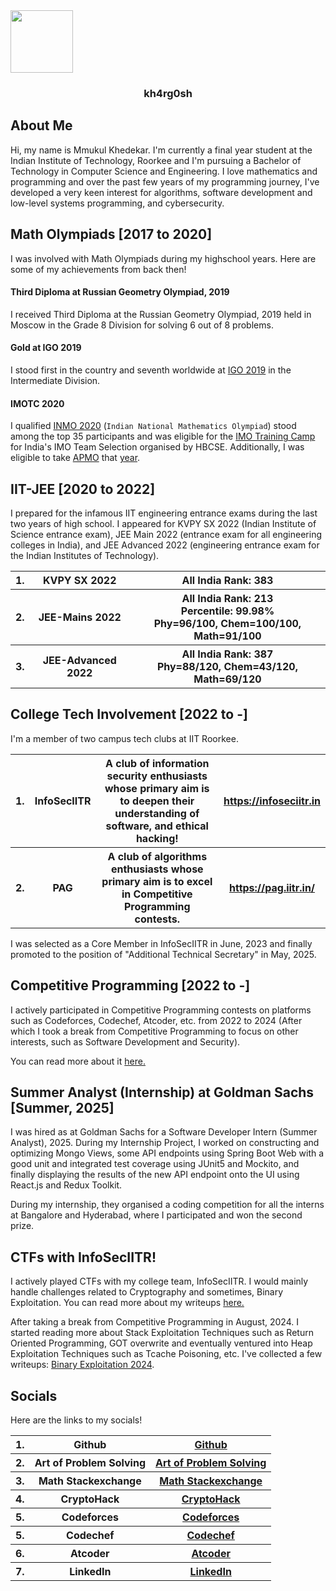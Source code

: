 <!-- ---
title: Hi there 👋
toc: false
--- -->
<img src="images/logo.jpg" align="center" width="100px"/>
<h3 style="text-align: center;">kh4rg0sh</h3>

## About Me
Hi, my name is Mmukul Khedekar. I'm currently a final year student at the Indian Institute of Technology, Roorkee and I'm pursuing a Bachelor of Technology in Computer Science and Engineering. I love mathematics and programming and over the past few years of my programming journey, I've developed a very keen interest for algorithms, software development and low-level systems programming, and cybersecurity. 

## Math Olympiads [2017 to 2020]
I was involved with Math Olympiads during my highschool years. Here are some of my achievements from back then!

#### Third Diploma at Russian Geometry Olympiad, 2019
I received Third Diploma at the Russian Geometry Olympiad, 2019 held in Moscow in the Grade 8 Division for solving 6 out of 8 problems.

#### Gold at IGO 2019
I stood first in the country and seventh worldwide at <a href="https://igo-official.com/?lang=en">IGO 2019</a> in the Intermediate Division.

#### IMOTC 2020
I qualified <a href="https://olympiads.hbcse.tifr.res.in/mathematical-olympiad/inmo/">INMO 2020</a> (`Indian National Mathematics Olympiad`) stood among the top 35 participants and was eligible for the <a href="https://olympiads.hbcse.tifr.res.in/wp-content/uploads/2020/04/List-of-students-invited-to-IMOTC-2020.pdf">IMO Training Camp </a> for India's IMO Team Selection organised by HBCSE. Additionally, I was eligible to take <a href="https://www.apmo-official.org/">APMO</a> that <a href="https://olympiads.hbcse.tifr.res.in/wp-content/uploads/2020/03/APMO-2020.pdf">year</a>. 

## IIT-JEE [2020 to 2022]
I prepared for the infamous IIT engineering entrance exams during the last two years of high school. I appeared for KVPY SX 2022 (Indian Institute of Science entrance exam), JEE Main 2022 (entrance exam for all engineering colleges in India), and JEE Advanced 2022 (engineering entrance exam for the Indian Institutes of Technology).

<table>
    <tr>
        <th>1.</th>
        <th>KVPY SX 2022</th>
        <th>All India Rank: 383</th>
    </tr> 
    <tr>
        <th>2.</th>
        <th>JEE-Mains 2022</th>
        <th>All India Rank: 213 <br> Percentile: 99.98% <br> Phy=96/100, Chem=100/100, Math=91/100</th>
    </tr>
    <tr>
        <th>3.</th>
        <th>JEE-Advanced 2022</th>
        <th>All India Rank: 387 <br> Phy=88/120, Chem=43/120, Math=69/120</th>
    </tr>
</table>

## College Tech Involvement [2022 to -]
I'm a member of two campus tech clubs at IIT Roorkee.

<table>
    <tr>
        <th>1.</th>
        <th>InfoSecIITR</th>
        <th>A club of information security enthusiasts whose primary aim is to deepen their understanding of software, and ethical hacking!</th>
        <th><a href="https://infoseciitr.in">https://infoseciitr.in</a></th>
    </tr>
    <tr>
        <th>2.</th>
        <th>PAG</th>
        <th>A club of algorithms enthusiasts whose primary aim is to excel in Competitive Programming contests.</th>
        <th><a href="https://pag.iitr.in/">https://pag.iitr.in/</a></th>
    </tr>
</table>

I was selected as a Core Member in InfoSecIITR in June, 2023 and finally promoted to the position of "Additional Technical Secretary" in May, 2025. 

## Competitive Programming [2022 to -]
I actively participated in Competitive Programming contests on platforms such as Codeforces, Codechef, Atcoder, etc. from 2022 to 2024 (After which I took a break from Competitive Programming to focus on other interests, such as Software Development and Security).

You can read more about it <a href="https://kh4rg0sh.github.io/competitive_programming">here.</a>

## Summer Analyst (Internship) at Goldman Sachs [Summer, 2025]
I was hired as at Goldman Sachs for a Software Developer Intern (Summer Analyst), 2025. During my Internship Project, I worked on constructing and optimizing Mongo Views, some API endpoints using Spring Boot Web with a good unit and integrated test coverage using JUnit5 and Mockito, and finally displaying the results of the new API endpoint onto the UI using React.js and Redux Toolkit.

During my internship, they organised a coding competition for all the interns at Bangalore and Hyderabad, where I participated and won the second prize. 

## CTFs with InfoSecIITR!
I actively played CTFs with my college team, InfoSecIITR. I would mainly handle challenges related to Cryptography and sometimes, Binary Exploitation. You can read more about my writeups <a href="https://kh4rg0sh.github.io/ctf_writeups">here.</a>

After taking a break from Competitive Programming in August, 2024. I started reading more about Stack Exploitation Techniques such as Return Oriented Programming, GOT overwrite and eventually ventured into Heap Exploitation Techniques such as Tcache Poisoning, etc. I've collected a few writeups: <a href="https://github.com/kh4rg0sh/binary-exploitation-2024">Binary Exploitation 2024</a>. 

## Socials
Here are the links to my socials!
<table>
    <tr>
        <th>1.</th>
        <th>Github</th>
        <th><a href="https://github.com/kh4rg0sh">Github</a></th>
    </tr>
    <tr>
        <th>2.</th>
        <th>Art of Problem Solving</th>
        <th><a href="https://artofproblemsolving.com/community/user/378952">Art of Problem Solving</a></th>
    </tr>
    <tr>
        <th>3.</th>
        <th>Math Stackexchange</th>
        <th><a href="https://math.stackexchange.com/users/896141/alastormoody">Math Stackexchange</a></th>
    </tr>
    <tr>
        <th>4.</th>
        <th>CryptoHack</th>
        <th><a href="https://cryptohack.org/user/f00k3R/">CryptoHack</a></th>
    </tr>
    <tr>
        <th>5.</th>
        <th>Codeforces</th>
        <th><a href="https://codeforces.com/profile/ssravs">Codeforces</a></th>
    </tr>
    <tr>
        <th>5.</th>
        <th>Codechef</th>
        <th><a href="https://www.codechef.com/users/ssravs">Codechef</a></th>
    </tr>
    <tr>
        <th>6.</th>
        <th>Atcoder</th>
        <th><a href="https://atcoder.jp/users/fooker">Atcoder</a></th>
    </tr>
    <tr>
        <th>7.</th>
        <th>LinkedIn</th>
        <th><a href="https://www.linkedin.com/in/mmukul-khedekar-881b371b8/">LinkedIn</a></th>
    </tr>
</table>

